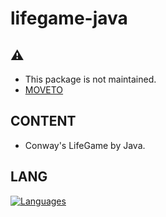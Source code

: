 # lifegame-java

## :warning:
- This package is not maintained.
- [MOVETO](https://github.com/yoshiyuki-140/lifegames)

## CONTENT

- Conway's LifeGame by Java.

## LANG

[![Languages](https://skillicons.dev/icons?i=java&theme=light)](https://skillicons.dev)